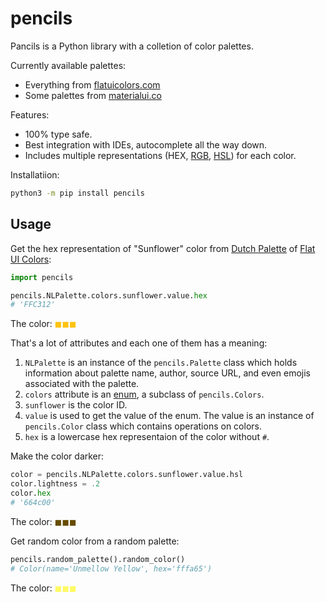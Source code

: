 # pencils

Pancils is a Python library with a colletion of color palettes.

Currently available palettes:

+ Everything from [flatuicolors.com](https://flatuicolors.com/)
+ Some palettes from [materialui.co](https://materialui.co/)

Features:

+ 100% type safe.
+ Best integration with IDEs, autocomplete all the way down.
+ Includes multiple representations (HEX, [RGB](https://en.wikipedia.org/wiki/RGB_color_model), [HSL](https://en.wikipedia.org/wiki/HSL_and_HSV)) for each color.

Installatiion:

```bash
python3 -m pip install pencils
```

## Usage

Get the hex representation of "Sunflower" color from [Dutch Palette](https://flatuicolors.com/palette/nl) of [Flat UI Colors](https://flatuicolors.com/):

```python
import pencils

pencils.NLPalette.colors.sunflower.value.hex
# 'FFC312'
```

The color: <span style="color:#FFC312">◼◼◼</span>

That's a lot of attributes and each one of them has a meaning:

1. `NLPalette` is an instance of the `pencils.Palette` class which holds information about palette name, author, source URL, and even emojis associated with the palette.
1. `colors` attribute is an [enum](https://docs.python.org/3/library/enum.html), a subclass of `pencils.Colors`.
1. `sunflower` is the color ID.
1. `value` is used to get the value of the enum. The value is an instance of `pencils.Color` class which contains operations on colors.
1. `hex` is a lowercase hex representaion of the color without `#`.

Make the color darker:

```python
color = pencils.NLPalette.colors.sunflower.value.hsl
color.lightness = .2
color.hex
# '664c00'
```

The color: <span style="color:#664c00">◼◼◼</span>

Get random color from a random palette:

```python
pencils.random_palette().random_color()
# Color(name='Unmellow Yellow', hex='fffa65')
```

The color: <span style="color:#fffa65">◼◼◼</span>
